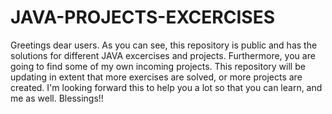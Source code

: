 # JAVA-PROJECTS-EXCERCISES
Greetings dear users.
As you can see, this repository is public and has the solutions for different JAVA excercises and projects. Furthermore, you are going to find some of my own incoming projects. 
This repository will be updating in extent that more exercises are solved, or more projects are created. I'm looking forward this to help you a lot so that you can learn, and me as well. 
Blessings!!
